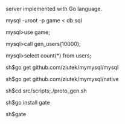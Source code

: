 server implemented with Go language.

mysql -uroot -p game < db.sql

mysql>use game;

mysql>call gen_users(10000);

mysql>select count(*) from users;

sh$go get github.com/ziutek/mymysql/mysql

sh$go get github.com/ziutek/mymysql/native

sh$cd src/scripts;./proto_gen.sh

sh$go install gate

sh$gate
